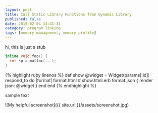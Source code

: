 ```yaml
---
layout: post
title: Call Static Library Functions from Dynamic Library
published: false
date: 2015-02-04 14:41:31
category: program linking
tags: [memory management, memory profile]
---
```


hi, this is just a stub

```c++ Desciription linenos:true
inline void foo() {
  int *p = malloc(...);
}
```
{% highlight ruby linenos %}
def show
  @widget = Widget(params[:id])
  respond_to do |format|
    format.html # show.html.erb
    format.json { render json: @widget }
  end
end
{% endhighlight %}

sample text

![My helpful screenshot]({{ site.url }}/assets/screenshot.jpg)


